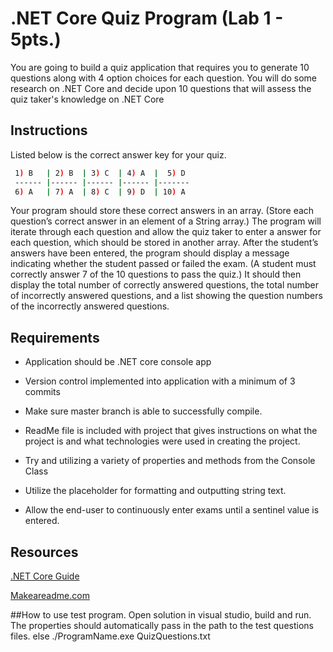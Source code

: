 # .NET Core Quiz Program (Lab 1 - 5pts.)

You are going to build a quiz application that requires you to generate 10 questions along with 4 option choices for each question.  You will do some research on .NET Core and decide upon 10 questions that will assess the quiz taker's knowledge on .NET Core 

## Instructions

Listed below is the correct answer key for your quiz.

```bash
 1) B 	| 2) B 	| 3) C 	| 4) A 	|  5) D 	
 ------	|------	|------	|------	|-------	
 6) A 	| 7) A 	| 8) C 	| 9) D 	| 10) A 	
```
Your program should store these correct answers in an array.  (Store each question’s correct answer in an element of a String array.)  The program will iterate through each question and allow the quiz taker to enter a answer for each question, which should be stored in another array. After the student’s answers have been entered, the program should display a message indicating whether the student passed or failed the exam.  (A student must correctly answer 7 of the 10 questions to pass the quiz.)  It should then display the total number of correctly answered questions, the total number of incorrectly answered questions, and a list showing the question numbers of the incorrectly answered questions.



## Requirements

- Application should be .NET core console app

- Version control implemented into application with a minimum of 3 commits
- Make sure master branch is able to successfully compile.
- ReadMe file is included with project that gives instructions on what the project is and what technologies were used in creating the project.

- Try and utilizing a variety of properties and methods from the Console Class
- Utilize the placeholder for formatting and outputting string text.
- Allow the end-user to continuously enter exams until a sentinel value is entered.

## Resources
[.NET Core Guide](https://docs.microsoft.com/en-us/dotnet/core/)

[Makeareadme.com](https://www.makeareadme.com/)


##How to use test program.
Open solution in visual studio, build and run.
The properties should automatically pass in the path to the test questions files.
else 
./ProgramName.exe QuizQuestions.txt

